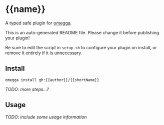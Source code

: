 <!--

When uploading your plugin to github/gitlab
start your repo name with "omegga-"

example: https://github.com/{{author}}/omegga-{{shortName}}

Your plugin will be installed via omegga install gh:{{author}}/{{shortName}}

-->

# {{name}}

A typed safe plugin for [omegga](https://github.com/brickadia-community/omegga).

This is an auto-generated README file. Please change it before publishing your plugin!

Be sure to edit the script in `setup.sh` to configure your plugin on install, or
remove it entirely if it is unnecessary.

## Install

`omegga install gh:{{author}}/{{shortName}}`

_TODO: more steps...?_

## Usage

_TODO: include some usage information_
